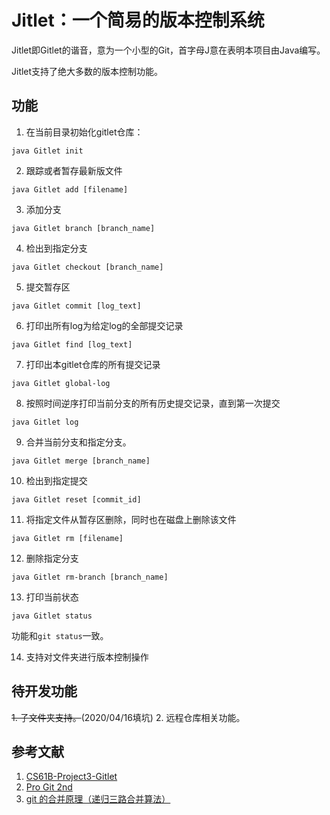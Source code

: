 # Jitlet：一个简易的版本控制系统

Jitlet即Gitlet的谐音，意为一个小型的Git，首字母J意在表明本项目由Java编写。

Jitlet支持了绝大多数的版本控制功能。

## 功能

1. 在当前目录初始化gitlet仓库：

```
java Gitlet init
```

2. 跟踪或者暂存最新版文件

```
java Gitlet add [filename]
```

3. 添加分支

```
java Gitlet branch [branch_name]
```

4. 检出到指定分支

```
java Gitlet checkout [branch_name]
```

5. 提交暂存区

```
java Gitlet commit [log_text]
```

6. 打印出所有log为给定log的全部提交记录

```
java Gitlet find [log_text]
```

7. 打印出本gitlet仓库的所有提交记录

```
java Gitlet global-log
```

8. 按照时间逆序打印当前分支的所有历史提交记录，直到第一次提交

```
java Gitlet log
```

9. 合并当前分支和指定分支。

```
java Gitlet merge [branch_name]
```

10. 检出到指定提交

```
java Gitlet reset [commit_id]
```

11. 将指定文件从暂存区删除，同时也在磁盘上删除该文件

```
java Gitlet rm [filename]
```

12. 删除指定分支

```
java Gitlet rm-branch [branch_name]
```

13. 打印当前状态

```
java Gitlet status
```
功能和`git status`一致。

14. 支持对文件夹进行版本控制操作

## 待开发功能

~~1. 子文件夹支持。~~(2020/04/16填坑)
2. 远程仓库相关功能。

## 参考文献

1. [CS61B-Project3-Gitlet](https://inst.eecs.berkeley.edu/~cs61b/fa19/materials/proj/proj3/index.html)
2. [Pro Git 2nd](https://git-scm.com/book/en/v2)
3. [git 的合并原理（递归三路合并算法）](https://blog.walterlv.com/post/git-merge-principle.html)